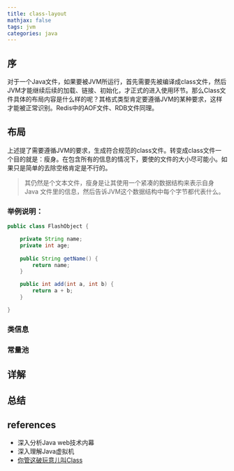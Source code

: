 ```yaml
---
title: class-layout
mathjax: false
tags: jvm
categories: java
---
```


## 序

对于一个Java文件，如果要被JVM所运行，首先需要先被编译成class文件，然后JVM才能继续后续的加载、链接、初始化，才正式的进入使用环节。那么Class文件具体的布局内容是什么样的呢？其格式类型肯定要遵循JVM的某种要求，这样才能被正常识别。Redis中的AOF文件、RDB文件同理。

## 布局

上述提了需要遵循JVM的要求，生成符合规范的class文件。转变成class文件一个目的就是：瘦身。在包含所有的信息的情况下，要使的文件的大小尽可能小。如果只是简单的去除空格肯定是不行的。

> 其仍然是个文本文件，瘦身是让其使用一个紧凑的数据结构来表示自身Java 文件里的信息，然后告诉JVM这个数据结构中每个字节都代表什么。

### 举例说明：

```java
public class FlashObject {

    private String name;
    private int age;
    
    public String getName() {
        return name;
    }

    public int add(int a, int b) {
        return a + b;
    }

}
```



### 类信息

### 常量池





## 详解



## 总结

## references

* 深入分析Java web技术内幕
* 深入理解Java虚拟机
* [你管这破玩意儿叫Class](https://mp.weixin.qq.com/s/pekAvJY84qSefHi69d3qgw)

